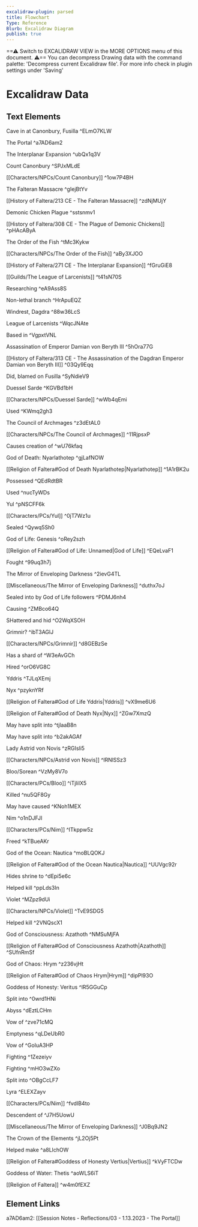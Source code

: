 ```yaml
---
excalidraw-plugin: parsed
title: Flowchart
Type: Reference
Blurb: Excalidraw Diagram
publish: true
---
```


==⚠  Switch to EXCALIDRAW VIEW in the MORE OPTIONS menu of this document. ⚠== You can decompress Drawing data with the command palette: 'Decompress current Excalidraw file'. For more info check in plugin settings under 'Saving'


# Excalidraw Data

## Text Elements
Cave in at Canonbury, Fusilla ^ELmO7KLW

The Portal ^a7AD6am2

The Interplanar Expansion ^ubQx1q3V

Count Canonbury ^SPJxMLdE

[[Characters/NPCs/Count Canonbury]] ^1ow7P4BH

The Falteran Massacre ^gIejBtYv

[[History of Faltera/213 CE - The Falteran Massacre]] ^zdNjMUjY

Demonic Chicken Plague ^sstsnmv1

[[History of Faltera/308 CE - The Plague of Demonic Chickens]] ^pHAcAByA

The Order of the Fish ^tMc3Kykw

[[Characters/NPCs/The Order of the Fish]] ^aBy3XJOO

[[History of Faltera/271 CE - The Interplanar Expansion]] ^fGruGiE8

[[Guilds/The League of Larcenists]] ^t41sN70S

Researching ^eA9Ass8S

Non-lethal branch ^HrApuEQZ

Windrest, Dagdra ^88w36LcS

League of Larcenists ^WqcJNAte

Based in ^VgpxtVNL

Assassination of Emperor Damian von Beryth III ^5hOra77G

[[History of Faltera/313 CE - The Assassination of the Dagdran Emperor Damian von Beryth III]] ^03Qy9Eqq

Did, blamed on Fusilla ^SyNdieV9

Duessel Sarde ^KGVBd1bH

[[Characters/NPCs/Duessel Sarde]] ^wWb4qEmi

Used ^KWmq2gh3

The Council of Archmages ^z3dEtAL0

[[Characters/NPCs/The Council of Archmages]] ^11RjpsxP

Causes creation of ^wU76kfaq

God of Death: Nyarlathotep ^gjLafNOW

[[Religion of Faltera#God of Death Nyarlathotep\|Nyarlathotep]] ^1A1rBK2u

Possessed ^QEdRdtBR

Used ^nucTyWDs

Yul ^pNSCFF6k

[[Characters/PCs/Yul]] ^0jT7Wz1u

Sealed ^Qywq5Sh0

God of Life: Genesis ^oRey2szh

[[Religion of Faltera#God of Life: Unnamed\|God of Life]] ^EQeLvaF1

Fought ^99uq3h7j

The Mirror of Enveloping Darkness ^2ievG4TL

[[Miscellaneous/The Mirror of Enveloping Darkness]] ^duthx7oJ

Sealed into by God of Life followers ^PDMJ6nh4

Causing ^ZMBco64Q

SHattered and hid ^O2WqXSOH

Grimnir? ^ibT3AGlJ

[[Characters/NPCs/Grimnir]] ^d8GEBzSe

Has a shard of ^W3eAvGCh

Hired ^orO6VG8C

Yddris ^TJLqXEmj

Nyx ^pzyknYRf

[[Religion of Faltera#God of Life Yddris\|Yddris]] ^vX9me6U6

[[Religion of Faltera#God of Death Nyx\|Nyx]] 
 ^ZGw7XmzQ

May have split into ^tjlaaB8n

May have split into ^b2akAGAf

Lady Astrid von Novis ^zRGIsli5

[[Characters/NPCs/Astrid von Novis]] ^lRNlSSz3

Bloo/Sorean ^VzMy8V7o

[[Characters/PCs/Bloo]] ^iTjliIX5

Killed ^nu5QF8Gy

May have caused ^KNoh1MEX

Nim ^o1nDJFJI

[[Characters/PCs/Nim]] ^ITkppw5z

Freed ^kTBueAKr

God of the Ocean: Nautica ^moBLQOKJ

[[Religion of Faltera#God of the Ocean Nautica\|Nautica]] ^UUVgc92r

Hides shrine to ^dEpi5e6c

Helped kill ^ppLds3In

Violet ^MZpz9dUi

[[Characters/NPCs/Violet]] ^TvE9SDG5

Helped kill ^2VNQscX1

God of Consciousness: Azathoth ^NMSuMjFA

[[Religion of Faltera#God of Consciousness Azathoth\|Azathoth]] ^SUfnRmSf

God of Chaos: Hrym ^z236vjHt

[[Religion of Faltera#God of Chaos Hrym\|Hrym]]
 ^dipPl93O

Goddess of Honesty: Veritus ^lR5GGuCp

Split into ^0wrd1HNi

Abyss ^dEztLCHm

Vow of ^zve71cMQ

Emptyness ^qLDeUbR0

Vow of ^GoIuA3HP

Fighting ^1Zezeiyv

Fighting ^mHO3wZXo

Split into ^OBgCcLF7

Lyra ^ELEXZayv

[[Characters/PCs/Nim]] ^fvdIB4to

Descendent of ^J7H5UowU

[[Miscellaneous/The Mirror of Enveloping Darkness]] ^J0Bq9JN2

The Crown of the Elements ^jL2Oj5Pt

Helped make ^a8LlchOW

[[Religion of Faltera#Goddess of Honesty Vertius\|Vertius]] ^kVyFTCDw

Goddess of Water: Thetis ^aoWLS6iT

[[Religion of Faltera]] ^w4m0fEXZ

## Element Links
a7AD6am2: [[Session Notes - Reflections/03 - 1.13.2023 - The Portal]]


